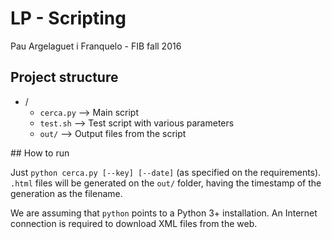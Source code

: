 # LP - Scripting

Pau Argelaguet i Franquelo - FIB fall 2016

## Project structure

* /
	* `cerca.py` --> Main script
	* `test.sh` --> Test script with various parameters
	* `out/` --> Output files from the script

## How to run

Just `python cerca.py [--key] [--date]` (as specified on the requirements). `.html` files will be generated on the `out/` folder, having the timestamp of the generation as the filename. 

We are assuming that `python` points to a Python 3+ installation. An Internet connection is required to download XML files from the web. 

